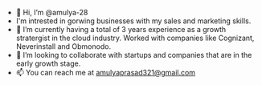 - 👋 Hi, I’m @amulya-28
- I'm intrested in gorwing businesses with my sales and marketing skills.
- 🌱 I’m currently having a total of 3 years experience as a growth stratergist in the cloud industry. Worked with companies like Cognizant, Neverinstall and Obmonodo. 
- 💞️ I’m looking to collaborate with startups and companies that are in the early growth stage. 
- 📫 You can reach me at amulyaprasad321@gmail.com


<!---
amulya-28/amulya-28 is a ✨ special ✨ repository because its `README.md` (this file) appears on your GitHub profile.
You can click the Preview link to take a look at your changes.
--->
